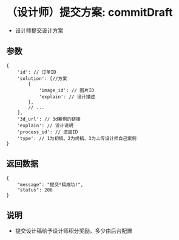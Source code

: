 # （设计师）提交方案: commitDraft

- 设计师提交设计方案

## 参数

    {
        'id': // 订单ID
        'solution': [//方案
            {
                'image_id': // 图片ID
                'explain': // 设计描述
            },
            // ...
        ],
        '3d_url': // 3d案例的链接
        'explain': // 设计说明
        'process_id': // 进度ID
        'type': // 1为初稿、2为终稿、3为上传设计师自己案例
    }

## 返回数据

    {
        "message": "提交*稿成功!",
        "status": 200
    }


## 说明

- 提交设计稿给予设计师积分奖励，多少由后台配置